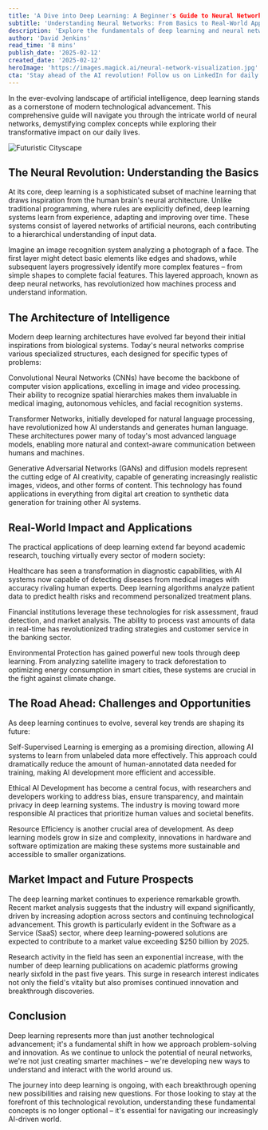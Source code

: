 ```yaml
---
title: 'A Dive into Deep Learning: A Beginner's Guide to Neural Networks and Beyond'
subtitle: 'Understanding Neural Networks: From Basics to Real-World Applications'
description: 'Explore the fundamentals of deep learning and neural networks in this comprehensive guide. From basic concepts to real-world applications, discover how this technology is revolutionizing industries and shaping our future. Learn about different neural network architectures, their applications in healthcare, finance, and environmental protection, and understand the challenges and opportunities that lie ahead.'
author: 'David Jenkins'
read_time: '8 mins'
publish_date: '2025-02-12'
created_date: '2025-02-12'
heroImage: 'https://images.magick.ai/neural-network-visualization.jpg'
cta: 'Stay ahead of the AI revolution! Follow us on LinkedIn for daily insights into deep learning, artificial intelligence, and the future of technology. Join our community of tech enthusiasts and industry experts today!'
---
```


In the ever-evolving landscape of artificial intelligence, deep learning stands as a cornerstone of modern technological advancement. This comprehensive guide will navigate you through the intricate world of neural networks, demystifying complex concepts while exploring their transformative impact on our daily lives.

![Futuristic Cityscape](https://i.magick.ai/PIXE/1739381363251_magick_img.webp)

## The Neural Revolution: Understanding the Basics

At its core, deep learning is a sophisticated subset of machine learning that draws inspiration from the human brain's neural architecture. Unlike traditional programming, where rules are explicitly defined, deep learning systems learn from experience, adapting and improving over time. These systems consist of layered networks of artificial neurons, each contributing to a hierarchical understanding of input data.

Imagine an image recognition system analyzing a photograph of a face. The first layer might detect basic elements like edges and shadows, while subsequent layers progressively identify more complex features – from simple shapes to complete facial features. This layered approach, known as deep neural networks, has revolutionized how machines process and understand information.

## The Architecture of Intelligence

Modern deep learning architectures have evolved far beyond their initial inspirations from biological systems. Today's neural networks comprise various specialized structures, each designed for specific types of problems:

Convolutional Neural Networks (CNNs) have become the backbone of computer vision applications, excelling in image and video processing. Their ability to recognize spatial hierarchies makes them invaluable in medical imaging, autonomous vehicles, and facial recognition systems.

Transformer Networks, initially developed for natural language processing, have revolutionized how AI understands and generates human language. These architectures power many of today's most advanced language models, enabling more natural and context-aware communication between humans and machines.

Generative Adversarial Networks (GANs) and diffusion models represent the cutting edge of AI creativity, capable of generating increasingly realistic images, videos, and other forms of content. This technology has found applications in everything from digital art creation to synthetic data generation for training other AI systems.

## Real-World Impact and Applications

The practical applications of deep learning extend far beyond academic research, touching virtually every sector of modern society:

Healthcare has seen a transformation in diagnostic capabilities, with AI systems now capable of detecting diseases from medical images with accuracy rivaling human experts. Deep learning algorithms analyze patient data to predict health risks and recommend personalized treatment plans.

Financial institutions leverage these technologies for risk assessment, fraud detection, and market analysis. The ability to process vast amounts of data in real-time has revolutionized trading strategies and customer service in the banking sector.

Environmental Protection has gained powerful new tools through deep learning. From analyzing satellite imagery to track deforestation to optimizing energy consumption in smart cities, these systems are crucial in the fight against climate change.

## The Road Ahead: Challenges and Opportunities

As deep learning continues to evolve, several key trends are shaping its future:

Self-Supervised Learning is emerging as a promising direction, allowing AI systems to learn from unlabeled data more effectively. This approach could dramatically reduce the amount of human-annotated data needed for training, making AI development more efficient and accessible.

Ethical AI Development has become a central focus, with researchers and developers working to address bias, ensure transparency, and maintain privacy in deep learning systems. The industry is moving toward more responsible AI practices that prioritize human values and societal benefits.

Resource Efficiency is another crucial area of development. As deep learning models grow in size and complexity, innovations in hardware and software optimization are making these systems more sustainable and accessible to smaller organizations.

## Market Impact and Future Prospects

The deep learning market continues to experience remarkable growth. Recent market analysis suggests that the industry will expand significantly, driven by increasing adoption across sectors and continuing technological advancement. This growth is particularly evident in the Software as a Service (SaaS) sector, where deep learning-powered solutions are expected to contribute to a market value exceeding $250 billion by 2025.

Research activity in the field has seen an exponential increase, with the number of deep learning publications on academic platforms growing nearly sixfold in the past five years. This surge in research interest indicates not only the field's vitality but also promises continued innovation and breakthrough discoveries.

## Conclusion

Deep learning represents more than just another technological advancement; it's a fundamental shift in how we approach problem-solving and innovation. As we continue to unlock the potential of neural networks, we're not just creating smarter machines – we're developing new ways to understand and interact with the world around us.

The journey into deep learning is ongoing, with each breakthrough opening new possibilities and raising new questions. For those looking to stay at the forefront of this technological revolution, understanding these fundamental concepts is no longer optional – it's essential for navigating our increasingly AI-driven world.